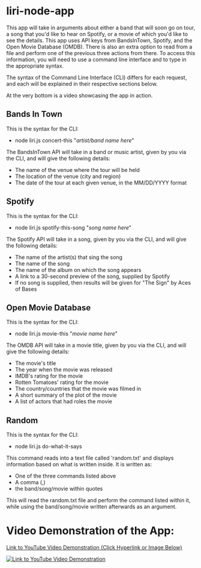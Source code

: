 # liri-node-app

This app will take in arguments about either a band that will soon go on tour, a song that you'd like to hear on Spotify, or a movie of which you'd like to see the details.
This app uses API keys from BandsInTown, Spotify, and the Open Movie Database (OMDB).  There is also an extra option to read from a file and perform one of the previous three actions from there.  To access this information, you will need to use a command line interface and to type in the appropriate syntax.

The syntax of the Command Line Interface (CLI) differs for each request, and each will be explained in their respective sections below.

At the very bottom is a video showcasing the app in action.

## Bands In Town

This is the syntax for the CLI:

* node liri.js concert-this "_artist/band name here_"

The BandsInTown API will take in a band or music artist, given by you via the CLI, and will give the following details:
* The name of the venue where the tour will be held
* The location of the venue (city and region)
* The date of the tour at each given venue, in the MM/DD/YYYY format

## Spotify

This is the syntax for the CLI:

* node liri.js spotify-this-song "_song name here_"

The Spotify API will take in a song, given by you via the CLI, and will give the following details:
* The name of the artist(s) that sing the song
* The name of the song
* The name of the album on which the song appears
* A link to a 30-second preview of the song, supplied by Spotify
* If no song is supplied, then results will be given for "The Sign" by Aces of Bases

## Open Movie Database

This is the syntax for the CLI:

* node liri.js movie-this "_movie name here_"

The OMDB API will take in a movie title, given by you via the CLI, and will give the following details:
* The movie's title
* The year when the movie was released
* IMDB's rating for the movie
* Rotten Tomatoes' rating for the movie
* The country/countries that the movie was filmed in
* A short summary of the plot of the movie
* A list of actors that had roles the movie

## Random

This is the syntax for the CLI:

* node liri.js do-what-it-says

This command reads into a text file called 'random.txt' and displays information based on what is written inside.
It is written as:
* One of the three commands listed above
* A comma (,)
* the band/song/movie within quotes

This will read the random.txt file and perform the command listed within it, while using the band/song/movie written afterwards as an argument.


# Video Demonstration of the App:

[Link to YouTube Video Demonstration (Click Hyperlink or Image Below)](https://www.youtube.com/watch?v=-fqB75Txxds)

[![Link to YouTube Video Demonstration](http://img.youtube.com/vi/-fqB75Txxds/0.jpg)](http://www.youtube.com/watch?v=-fqB75Txxds "Video Title")
